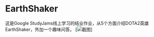 # EarthShaker
这是Google StudyJams线上学习的结业作业，从5个方面介绍DOTA2英雄EarthShaker，外加一个趣味问答。
[![截图](http://d.picphotos.baidu.com/album/s%3D550%3Bq%3D90%3Bc%3Dxiangce%2C100%2C100/sign=e81ea68ef51fbe09185ec3115b5b7d0e/0b46f21fbe096b6365f1c7a80b338744eaf8ac5a.jpg?referer=02f63b15a644ad3477a8b3b70c38&x=.jpg)]
